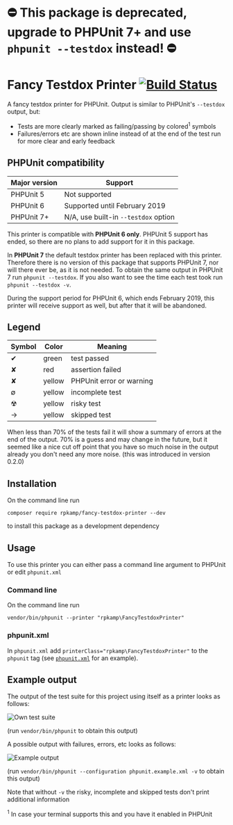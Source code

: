 # ⛔ This package is deprecated, upgrade to PHPUnit 7+ and use `phpunit --testdox` instead! ⛔

# Fancy Testdox Printer [![Build Status](https://travis-ci.org/rpkamp/fancy-testdox-printer.svg?branch=master)](https://travis-ci.org/rpkamp/fancy-testdox-printer)

A fancy testdox printer for PHPUnit. Output is similar to PHPUnit's `--testdox` output, but:

- Tests are more clearly marked as failing/passing by colored<sup>1</sup> symbols
- Failures/errors etc are shown inline instead of at the end of the test run for more clear and early feedback

## PHPUnit compatibility

| Major version | Support |
| --- | --- |
| PHPUnit 5 | Not supported |
| PHPUnit 6 | Supported until February 2019 |
| PHPUnit 7+ | N/A, use built-in `--testdox` option |

This printer is compatible with **PHPUnit 6 only**. PHPUnit 5 support has ended, so there are no plans to add support for it in this package.

In **PHPUnit 7** the default testdox printer has been replaced with this printer. Therefore there is no version of this package that supports PHPUnit 7, nor will there ever be, as it is not needed.
To obtain the same output in PHPUnit 7 run `phpunit --testdox`. If you also want to see the time each test took run `phpunit --testdox -v`.

During the support period for PHPUnit 6, which ends February 2019, this printer will receive support as well, but after that it will be abandoned.

## Legend

| Symbol | Color | Meaning |
| --- | --- | --- |
| ✔ | green | test passed |
| ✘ | red | assertion failed |
| ✘ | yellow | PHPUnit error or warning |
| ∅ | yellow | incomplete test |
| ☢ | yellow | risky test |
| → | yellow | skipped test |

When less than 70% of the tests fail it will show a summary of errors at the end of the output. 70% is a guess and may change in the future, but it seemed like a nice cut off point that you have so much noise in the output already you don't need any more noise. (this was introduced in version 0.2.0)

## Installation
On the command line run

```
composer require rpkamp/fancy-testdox-printer --dev
```

to install this package as a development dependency

## Usage
To use this printer you can either pass a command line argument to PHPUnit or edit `phpunit.xml`

### Command line
On the command line run

```
vendor/bin/phpunit --printer "rpkamp\FancyTestdoxPrinter"
```

### phpunit.xml
In `phpunit.xml` add `printerClass="rpkamp\FancyTestdoxPrinter"` to the `phpunit` tag (see [`phpunit.xml`][phpunitxml] for an example).

## Example output

The output of the test suite for this project using itself as a printer looks as follows:

![Own test suite](images/testsuite.png)

(run `vendor/bin/phpunit` to obtain this output)

A possible output with failures, errors, etc looks as follows:

![Example output](images/example.png)

(run `vendor/bin/phpunit --configuration phpunit.example.xml -v` to obtain this output)

Note that without `-v` the risky, incomplete and skipped tests don't print additional information

[phpunitxml]: https://github.com/rpkamp/fancy-testdox-printer/blob/master/phpunit.xml

<sup>1</sup> In case your terminal supports this and you have it enabled in PHPUnit
